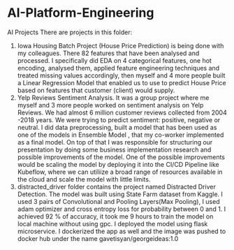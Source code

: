 # AI-Platform-Engineering
AI Projects 
There are projects in this folder:
1. Iowa Housing Batch Project (House Price Prediction) is being done with my colleagues. There 82 features that have been analysed and processed. I specifically did EDA on 4 categorical features, one hot encoding, analysed them, applied feature engineering techniques and treated missing values accordingly, then myself and 4 more people built a Linear Regression Model that enabled us to use to predict House Price based on features that customer (client) would supply.
2. Yelp Reviews Sentiment Analysis. It was a group project where me myself and 3 more people worked on sentiment analysis on Yelp Reviews. We had almost 6 million customer reviews collected from 2004 -2018 years. We were trying to predict sentiment: positive, negative or neutral. I did data preprocessing, built a model that has been used as one of the models in Ensemble Model , that my co-worker implemented as a final model. On top of that I was responsible for structuring our presentation by doing some business implementation research and possible improvements of the model. One of the possible improvements would be scaling the model by deploying it into the CI/CD Pipeline like Kubeflow, where we can utiliize a broad range of resources available in the cloud and scale the model with little limits. 
3. distracted_driver folder  contains the project named Distracted Driver Detection. The model was built using State Farm dataset from Kaggle. I used 3 pairs of Convolutional and Pooling Layers(Max Pooling), I used adam optimizer and cross entropy loss for probability between 0 and 1.
I achieved 92 % of accuracy, it took me 9 hours to train the model on local machine without using gpc. I deployed the model using flask microservice. I dockerized the app as well and the image was pushed to docker hub under the name gavetisyan/georgeideas:1.0 
